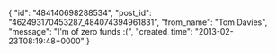  {
   "id": "484140698288534",
   "post_id": "462493170453287_484074394961831",
   "from_name": "Tom Davies",
   "message": "I'm of zero funds :(",
   "created_time": "2013-02-23T08:19:48+0000"
 }
